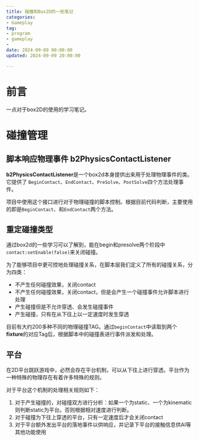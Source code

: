 ```yaml
---
title: 碰撞和Box2D的一些笔记
categories: 
- Gameplay
tag:
- program
- gameplay
- 
date: 2024-09-09 00:00:00
updated: 2024-09-09 20:00:00

---
```


# 前言

一点对于box2D的使用的学习笔记。

<!-- more -->

# 碰撞管理

## 脚本响应物理事件 b2PhysicsContactListener

**b2PhysicsContactListener**是一个box2d本身提供出来用于处理物理事件的类。它提供了 `BeginContact`、`EndContact`、`PreSolve`、`PostSolve`四个方法处理事件。

项目中使用这个接口进行对于物理碰撞的脚本控制。根据目前代码判断，主要使用的即是`BeginContact`、和`EndContact`两个方法。

## 重定碰撞类型

通过box2d的一些学习可以了解到，能在begin和presolve两个阶段中` contact:setEnable(false)`来关闭碰撞。

为了能够项目中更可控地处理碰撞关系，在脚本层我们定义了所有的碰撞关系，分为四类：

- 不产生任何碰撞效果，关闭contact
- 不产生任何碰撞效果，关闭contact，但是会产生一个碰撞事件允许脚本进行处理
- 产生碰撞但是不允许穿透、会发生碰撞事件
- 产生碰撞，只有在从下往上以一定速度时发生穿透

目前有大约200多种不同的物理碰撞TAG。通过`beginContact`中读取到两个**fixture**的对应Tag后，根据脚本中的碰撞表进行事件派发和处理。

## 平台

在2D平台跳跃游戏中，必然会存在平台机制，可以从下往上进行穿透。平台作为一种特殊的物理存在有着许多特殊的规则。

对于平台这个机制的处理相关规则如下：

1. 对于产生碰撞的，对碰撞双方进行分析：如果一个为static、一个为kinematic则判断static为平台。否则根据相对速度进行判断。
2. 对于碰撞为下往上穿透的平台，只有一定速度后才会关闭contact
3. 对于平台额外发出平台的落地事件以供响应，并记录下平台的接触信息供AI等其他功能使用
